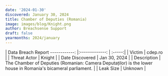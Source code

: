 ```yaml
---
date: '2024-01-30'
discovered: January 30, 2024
title: Chamber of Deputies (Romania)
image: images/blog/Knight.png
author: Breachsense Support
draft: false
yearmonths: 2024/january
---
```



| Data Breach Report
------------:     |:-------------:    | :-----:|
| Victim      | cdep.ro      | 
| Threat Actor      | Knight      | 
| Date Discovered      | Jan 30, 2024      | 
| Description      | The Chamber of Deputies (Romanian: Camera Deputaților) is the lower house in Romania's bicameral parliament.      | 
| Leak Size      | Unknown      | 


